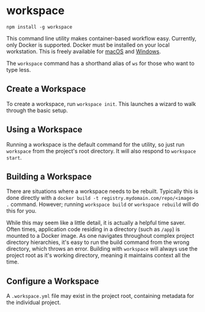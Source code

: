 # workspace

`npm install -g workspace`

This command line utility makes container-based workflow easy. Currently,
only Docker is supported. Docker must be installed on your local workstation.
This is freely available for [macOS](https://www.docker.com/docker-mac) and
[Windows](https://www.docker.com/docker-windows).

The `workspace` command has a shorthand alias of `ws` for those who want to
type less.  

## Create a Workspace

To create a workspace, run `workspace init`. This launches a wizard to walk
through the basic setup.

## Using a Workspace

Running a workspace is the default command for the utility, so just run
`workspace` from the project's root directory. It will also respond
to `workspace start`.

## Building a Workspace

There are situations where a workspace needs to be rebuilt. Typically this
is done directly with a `docker build -t registry.mydomain.com/repo/<image> .` command. However; running `workspace build` or `workspace rebuild` will
do this for you.

While this may seem like a little detail, it is actually a helpful time saver.
Often times, application code residing in a directory (such as `/app`) is
mounted to a Docker image. As one navigates throughout complex project
directory hierarchies, it's easy to run the build command from the wrong
directory, which throws an error. Building with `workspace` will always use
the project root as it's working directory, meaning it maintains context all
the time.

## Configure a Workspace

A `.workspace.yml` file may exist in the project root, containing metadata
for the individual project.
